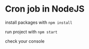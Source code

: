 # Cron job in NodeJS

install packages with `npm install`

run project with `npm start`

check your console